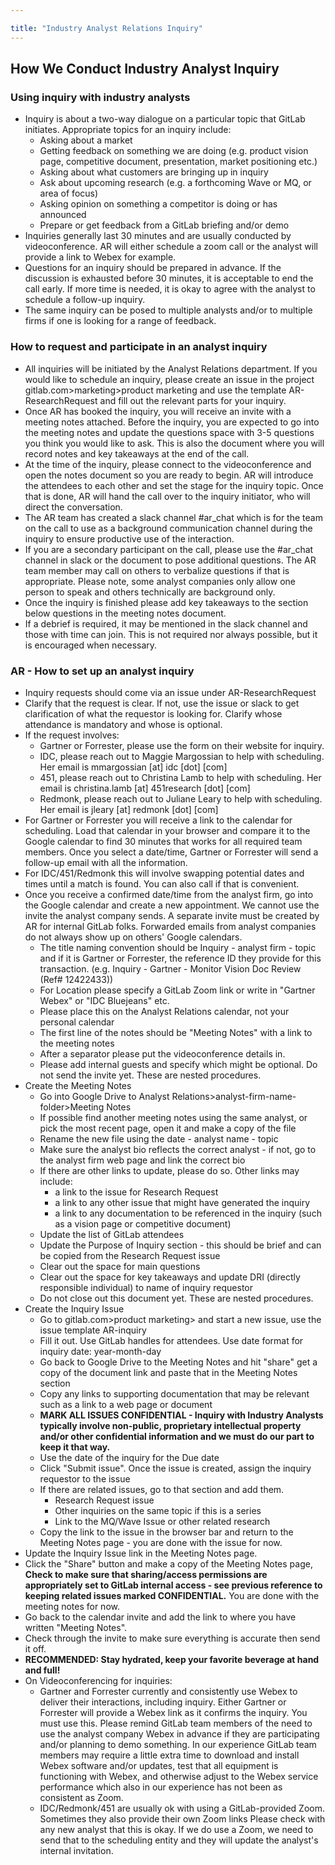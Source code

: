 ```yaml
---

title: "Industry Analyst Relations Inquiry"
---
```








## How We Conduct Industry Analyst Inquiry

### Using inquiry with industry analysts

- Inquiry is about a two-way dialogue on a particular topic that GitLab initiates. Appropriate topics for an inquiry include:
     - Asking about a market
     - Getting feedback on something we are doing (e.g. product vision page, competitive document, presentation, market positioning etc.)
     - Asking about what customers are bringing up in inquiry
     - Ask about upcoming research (e.g. a forthcoming Wave or MQ, or area of focus)
     - Asking opinion on something a competitor is doing or has announced
     - Prepare or get feedback from a GitLab briefing and/or demo
- Inquiries generally last 30 minutes and are usually conducted by videoconference. AR will either schedule a zoom call or the analyst will provide a link to Webex for example.
- Questions for an inquiry should be prepared in advance. If the discussion is exhausted before 30 minutes, it is acceptable to end the call early. If more time is needed, it is okay to agree with the analyst to schedule a follow-up inquiry.
- The same inquiry can be posed to multiple analysts and/or to multiple firms if one is looking for a range of feedback.

### How to request and participate in an analyst inquiry

- All inquiries will be initiated by the Analyst Relations department. If you would like to schedule an inquiry, please create an issue in the project gitlab.com>marketing>product marketing and use the template AR-ResearchRequest and fill out the relevant parts for your inquiry.
- Once AR has booked the inquiry, you will receive an invite with a meeting notes attached. Before the inquiry, you are expected to go into the meeting notes and update the questions space with 3-5 questions you think you would like to ask. This is also the document where you will record notes and key takeaways at the end of the call.
- At the time of the inquiry, please connect to the videoconference and open the notes document so you are ready to begin. AR will introduce the attendees to each other and set the stage for the inquiry topic. Once that is done, AR will hand the call over to the inquiry initiator, who will direct the conversation.
- The AR team has created a slack channel #ar_chat which is for the team on the call to use as a background communication channel during the inquiry to ensure productive use of the interaction.
- If you are a secondary participant on the call, please use the #ar_chat channel in slack or the document to pose additional questions. The AR team member may call on others to verbalize questions if that is appropriate.  Please note, some analyst companies only allow one person to speak and others technically are background only.
- Once the inquiry is finished please add key takeaways to the section below questions in the meeting notes document.
- If a debrief is required, it may be mentioned in the slack channel and those with time can join. This is not required nor always possible, but it is encouraged when necessary.

### AR - How to set up an analyst inquiry

- Inquiry requests should come via an issue under AR-ResearchRequest
- Clarify that the request is clear. If not, use the issue or slack to get clarification of what the requestor is looking for. Clarify whose attendance is mandatory and whose is optional.
- If the request involves:
    - Gartner or Forrester, please use the form on their website for inquiry.
    - IDC, please reach out to Maggie Margossian to help with scheduling. Her email is mmargossian [at] idc [dot] [com]
    - 451, please reach out to Christina Lamb to help with scheduling. Her email is christina.lamb [at] 451research [dot] [com]
    - Redmonk, please reach out to Juliane Leary to help with scheduling. Her email is jleary [at] redmonk [dot] [com]
- For Gartner or Forrester you will receive a link to the calendar for scheduling. Load that calendar in your browser and compare it to the Google calendar to find 30 minutes that works for all required team members. Once you select a date/time, Gartner or Forrester will send a follow-up email with all the information.
- For IDC/451/Redmonk this will involve swapping potential dates and times until a match is found. You can also call if that is convenient.
- Once you receive a confirmed date/time from the analyst firm, go into the Google calendar and create a new appointment. We cannot use the invite the analyst company sends. A separate invite must be created by AR for internal GitLab folks. Forwarded emails from analyst companies do not always show up on others' Google calendars.
    - The title naming convention should be Inquiry - analyst firm - topic and if it is Gartner or Forrester, the reference ID they provide for this transaction. (e.g. Inquiry - Gartner - Monitor Vision Doc Review (Ref# 12422433))
    - For Location please specify a GitLab Zoom link or write in "Gartner Webex" or "IDC Bluejeans" etc.
    - Please place this on the Analyst Relations calendar, not your personal calendar
    - The first line of the notes should be "Meeting Notes" with a link to the meeting notes
    - After a separator please put the videoconference details in.
    - Please add internal guests and specify which might be optional. Do not send the invite yet. These are nested procedures.
- Create the Meeting Notes
    - Go into Google Drive to Analyst Relations>analyst-firm-name-folder>Meeting Notes
    - If possible find another meeting notes using the same analyst, or pick the most recent page, open it and make a copy of the file
    - Rename the new file using the date - analyst name - topic
    - Make sure the analyst bio reflects the correct analyst - if not, go to the analyst firm web page and link the correct bio
    - If there are other links to update, please do so.  Other links may include:
        - a link to the issue for Research Request
        - a link to any other issue that might have generated the inquiry
        - a link to any documentation to be referenced in the inquiry (such as a vision page or competitive document)
    - Update the list of GitLab attendees
    - Update the Purpose of Inquiry section - this should be brief and can be copied from the Research Request issue
    - Clear out the space for main questions
    - Clear out the space for key takeaways and update DRI (directly responsible individual) to name of inquiry requestor
    - Do not close out this document yet. These are nested procedures.
- Create the Inquiry Issue
    - Go to gitlab.com>product marketing> and start a new issue, use the issue template AR-inquiry
    - Fill it out. Use GitLab handles for attendees. Use date format for inquiry date: year-month-day
    - Go back to Google Drive to the Meeting Notes and hit "share" get a copy of the document link and paste that in the Meeting Notes section
    - Copy any links to supporting documentation that may be relevant such as a link to a web page or document
    - **MARK ALL ISSUES CONFIDENTIAL - Inquiry with Industry Analysts typically involve non-public, proprietary intellectual property and/or other confidential information and we must do our part to keep it that way.**
    - Use the date of the inquiry for the Due date
    - Click "Submit issue". Once the issue is created, assign the inquiry requestor to the issue
    - If there are related issues, go to that section and add them.  
        - Research Request issue
        - Other inquiries on the same topic if this is a series
        - Link to the MQ/Wave Issue or other related research
    - Copy the link to the issue in the browser bar and return to the Meeting Notes page - you are done with the issue for now.
- Update the Inquiry Issue link in the Meeting Notes page.
- Click the "Share" button and make a copy of the Meeting Notes page, **Check to make sure that sharing/access permissions are appropriately set to GitLab internal access - see previous reference to keeping related issues marked CONFIDENTIAL.** You are done with the meeting notes for now.
- Go back to the calendar invite and add the link to where you have written "Meeting Notes".
- Check through the invite to make sure everything is accurate then send it off.
- **RECOMMENDED: Stay hydrated, keep your favorite beverage at hand and full!**
- On Videoconferencing for inquiries:
    - Gartner and Forrester currently and consistently use Webex to deliver their interactions, including inquiry. Either Gartner or Forrester will provide a Webex link as it confirms the inquiry. You must use this. Please remind GitLab team members of the need to use the analyst company Webex in advance if they are participating and/or planning to demo something. In our experience GitLab team members may require a little extra time to download and install Webex software and/or updates, test that all equipment is functioning with Webex, and otherwise adjust to the Webex service performance which also in our experience has not been as consistent as Zoom.
    - IDC/Redmonk/451 are usually ok with using a GitLab-provided Zoom. Sometimes they also provide their own Zoom links Please check with any new analyst that this is okay. If we do use a Zoom, we need to send that to the scheduling entity and they will update the analyst's internal invitation.




